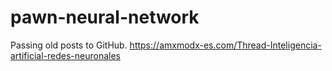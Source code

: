 # pawn-neural-network
Passing old posts to GitHub. https://amxmodx-es.com/Thread-Inteligencia-artificial-redes-neuronales
